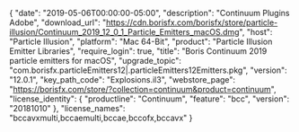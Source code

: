 {
  "date": "2019-05-06T00:00:00-05:00",
  "description": "Continuum Plugins Adobe",
  "download_url": "https://cdn.borisfx.com/borisfx/store/particle-illusion/Continuum_2019_12_0_1_Particle_Emitters_macOS.dmg",
  "host": "Particle Illusion",
  "platform": "Mac 64-Bit",
  "product": "Particle Illusion Emitter Libraries",
  "require_login": true,
  "title": "Boris Continuum 2019 particle emitters for macOS",
  "upgrade_topic": "com.borisfx.particleEmitters12|.particleEmitters12Emitters.pkg",
  "version": "12.0.1",
  "key_path_code": "Explosions.il3",
  "webstore_page": "https://borisfx.com/store/?collection=continuum&product=continuum",
  "license_identity": {
    "productline": "Continuum",
    "feature": "bcc",
    "version": "20181010"
  },
  "license_names": "bccavxmulti,bccaemulti,bccae,bccofx,bccavx"
}
